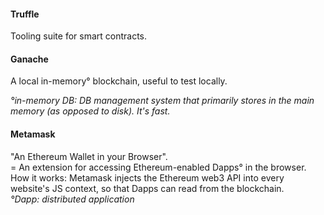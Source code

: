 
#### Truffle 
Tooling suite for smart contracts.

#### Ganache
A local in-memory° blockchain, useful to test locally.   

_°in-memory DB: DB management system that primarily stores in the main memory (as opposed to disk). It's fast._

#### Metamask
"An Ethereum Wallet in your Browser".   
= An extension for accessing Ethereum-enabled Dapps° in the browser.    
How it works: Metamask injects the Ethereum web3 API into every website's JS context, so that Dapps can read from the blockchain.    
_°Dapp: distributed application_
